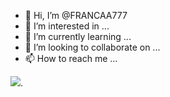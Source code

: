 - 👋 Hi, I’m @FRANCAA777
- 👀 I’m interested in ...
- 🌱 I’m currently learning ...
- 💞️ I’m looking to collaborate on ...
- 📫 How to reach me ...

![](https://www.google.com/url?sa=i&url=https%3A%2F%2Ftenor.com%2Fview%2Fperna-longa-deboche-gif-18699976&psig=AOvVaw0S6nm1TdlP-IPMFOlUhhcF&ust=1691798892897000&source=images&cd=vfe&opi=89978449&ved=0CBEQjRxqFwoTCJiMlJSo04ADFQAAAAAdAAAAABAE).

